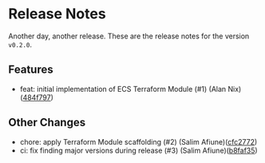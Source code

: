 # Release Notes
Another day, another release. These are the release notes for the version `v0.2.0`.

## Features
* feat: initial implementation of ECS Terraform Module (#1) (Alan Nix)([484f797](https://github.com/lacework/terraform-aws-ecs-agent/commit/484f7978ba2792c51e490d19f4cbd12035078475))
## Other Changes
* chore: apply Terraform Module scaffolding (#2) (Salim Afiune)([cfc2772](https://github.com/lacework/terraform-aws-ecs-agent/commit/cfc2772bff5d7aaaef53d156e9998466d4363b51))
* ci: fix finding major versions during release (#3) (Salim Afiune)([b8faf35](https://github.com/lacework/terraform-aws-ecs-agent/commit/b8faf35087278fa06a275db3b2ce479ae5278cc1))

